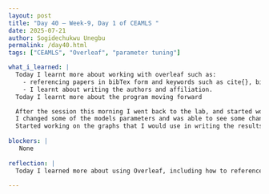 ```yaml
---
layout: post
title: "Day 40 – Week-9, Day 1 of CEAMLS "
date: 2025-07-21
author: Sogidechukwu Unegbu
permalink: /day40.html
tags: ["CEAMLS", "Overleaf", "parameter tuning"]

what_i_learned: |
  Today I learnt more about working with overleaf such as:
    - referencing papers in bibTex form and keywords such as cite{}, bibliographystyle{}, etc.
    - I learnt about writing the authors and affiliation.
  Today I learnt more about the program moving forward

  After the session this morning I went back to the lab, and started working on the work our mentor gave us to do.
  I changed some of the models parameters and was able to see some changes 
  Started working on the graphs that I would use in writing the results and analysis session of the paper.
    
blockers: |
   None   
  
reflection: |
  Today I learned more about using Overleaf, including how to reference papers using BibTeX and format citations and bibliographies. I also learned how to properly list authors and affiliations. We got updates on the program moving forward, which gave more clarity. Back in the lab, I adjusted model parameters and began seeing noticeable changes. I also started working on graphs for the results and analysis section of our paper.
    
---
```

